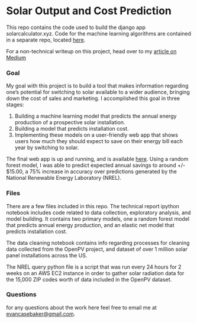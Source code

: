 # Solar Output and Cost Prediction
This repo contains the code used to build the django app solarcalculator.xyz.  Code for the machine learning algorithms are contained in a separate repo, located <a href=https://github.com/iamlostcoast/solar-calculator-models>here</a>.

For a non-technical writeup on this project, head over to my <a href=https://medium.com/@evanbaker/predicting-solar-energy-production-with-machine-learning-19fcab295e58>article on Medium</a>

### Goal
My goal with this project is to build a tool that makes information regarding one’s potential for switching to solar available to a wider audience, bringing down the cost of sales and marketing. I accomplished this goal in three stages:
1. Building a machine learning model that predicts the annual energy production of a prospective solar installation.
2. Building a model that predicts installation cost.
3. Implementing these models on a user-friendly web app that shows users how much they should expect to save on their energy bill each year by switching to solar.

The final web app is up and running, and is available <a href=www.solarcalculator.xyz>here</a>. Using a random forest model, I was able to predict expected annual savings to around +/- $15.00, a 75% increase in accuracy over predictions generated by the National Renewable Energy Laboratory (NREL).

### Files
There are a few files included in this repo.  The technical report ipython notebook includes code related to data collection, exploratory analysis, and model building.  It contains two primary models, one a random forest model that predicts annual energy production, and an elastic net model that predicts installation cost.

The data cleaning notebook contains info regarding processes for cleaning data collected from the OpenPV project, and dataset of over 1 million solar panel installations across the US.

The NREL query python file is a script that was run every 24 hours for 2 weeks on an AWS EC2 instance in order to gather solar radiation data for the 15,000 ZIP codes worth of data included in the OpenPV dataset.

### Questions
for any questions about the work here feel free to email me at evancasebaker@gmail.com.
